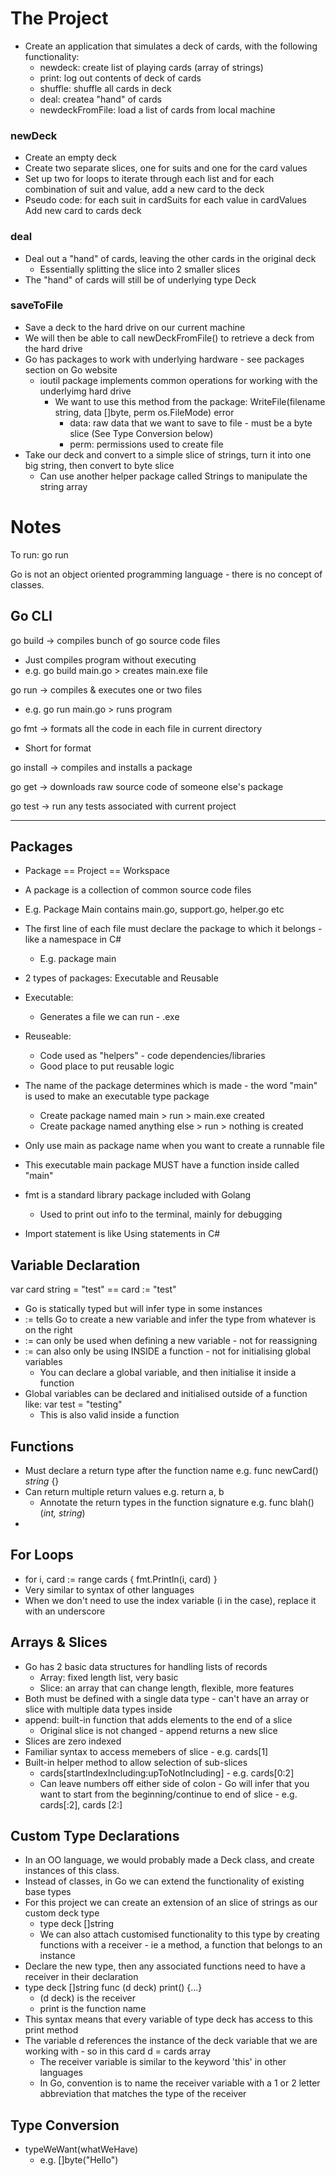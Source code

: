 # The Project
- Create an application that simulates a deck of cards, with the following functionality:
    - newdeck: create list of playing cards (array of strings)
    - print: log out contents of deck of cards
    - shuffle: shuffle all cards in deck
    - deal: createa "hand" of cards
    - newdeckFromFile: load a list of cards from local machine

### newDeck
- Create an empty deck
- Create two separate slices, one for suits and one for the card values
- Set up two for loops to iterate through each list and for each combination of suit and value, add a new card to the deck
- Pseudo code:
    for each suit in cardSuits
        for each value in cardValues
            Add new card to cards deck

### deal
- Deal out a "hand" of cards, leaving the other cards in the original deck
    - Essentially splitting the slice into 2 smaller slices
- The "hand" of cards will still be of underlying type Deck

### saveToFile
- Save a deck to the hard drive on our current machine
- We will then be able to call newDeckFromFile() to retrieve a deck from the hard drive
- Go has packages to work with underlying hardware - see packages section on Go website
    - ioutil package implements common operations for working with the underlyimg hard drive
        - We want to use this method from the package:
        WriteFile(filename string, data []byte, perm os.FileMode) error
            - data: raw data that we want to save to file - must be a byte slice (See Type Conversion below)
            - perm: permissions used to create file
- Take our deck and convert to a simple slice of strings, turn it into one big string, then convert to byte slice
    - Can use another helper package called Strings to manipulate the string array

# Notes

To run: go run <filename>

Go is not an object oriented programming language - there is no concept of classes.

## Go CLI
go build -> compiles bunch of go source code files
- Just compiles program without executing
- e.g. go build main.go > creates main.exe file

go run -> compiles & executes one or two files
- e.g. go run main.go > runs program

go fmt -> formats all the code in each file in current directory
- Short for format

go install -> compiles and installs a package

go get -> downloads raw source code of someone else's package

go test -> run any tests associated with current project

---

## Packages
- Package == Project == Workspace
- A package is a collection of common source code files
- E.g. Package Main contains main.go, support.go, helper.go etc
- The first line of each file must declare the package to which it belongs - like a namespace in C#
    - E.g. package main
- 2 types of packages: Executable and Reusable
- Executable:
    - Generates a file we can run - .exe
- Reuseable:
    - Code used as "helpers" - code dependencies/libraries
    - Good place to put reusable logic
- The name of the package determines which is made - the word "main" is used to make an executable type package
    - Create package named main > run <go build> > main.exe created
    - Create package named anything else > run <go build> > nothing is created
- Only use main as package name when you want to create a runnable file
- This executable main package MUST have a function inside called "main"

- fmt is a standard library package included with Golang
    - Used to print out info to the terminal, mainly for debugging
- Import statement is like Using statements in C#

## Variable Declaration
var card string = "test"    ==      card := "test"
- Go is statically typed but will infer type in some instances
- := tells Go to create a new variable and infer the type from whatever is on the right
- := can only be used when defining a new variable - not for reassigning
- := can also only be using INSIDE a function - not for initialising global variables
    - You can declare a global variable, and then initialise it inside a function
- Global variables can be declared and initialised outside of a function like: var test = "testing"
    - This is also valid inside a function

## Functions
- Must declare a return type after the function name e.g. func newCard() *string* {}
- Can return multiple return values e.g. return a, b
    - Annotate the return types in the function signature e.g. func blah() (*int, string*)
- 

## For Loops
- for i, card := range cards {
    fmt.Println(i, card)
}
- Very similar to syntax of other languages
- When we don't need to use the index variable (i in the case), replace it with an underscore

## Arrays & Slices
- Go has 2 basic data structures for handling lists of records
    - Array: fixed length list, very basic
    - Slice: an array that can change length, flexible, more features
- Both must be defined with a single data type - can't have an array or slice with multiple data types inside
- append: built-in function that adds elements to the end of a slice
    - Original slice is not changed - append returns a new slice
- Slices are zero indexed
- Familiar syntax to access memebers of slice - e.g. cards[1]
- Built-in helper method to allow selection of sub-slices
    - cards[startIndexIncluding:upToNotIncluding] - e.g. cards[0:2]
    - Can leave numbers off either side of colon - Go will infer that you want to start from the beginning/continue to end of slice - e.g. cards[:2], cards [2:]


## Custom Type Declarations
- In an OO language, we would probably made a Deck class, and create instances of this class.
- Instead of classes, in Go we can extend the functionality of existing base types
- For this project we can create an extension of an slice of strings as our custom deck type
    - type deck []string
    - We can also attach customised functionality to this type by creating functions with a receiver - ie a method, a function that belongs to an instance
- Declare the new type, then any associated functions need to have a receiver in their declaration
- type deck []string
    func (d deck) print() {...}
    - (d deck) is the receiver
    - print is the function name
- This syntax means that every variable of type deck has access to this print method
- The variable d references the instance of the deck variable that we are working with - so in this card d = cards array
    - The receiver variable is similar to the keyword 'this' in other languages
    - In Go, convention is to name the receiver variable with a 1 or 2 letter abbreviation that matches the type of the receiver

## Type Conversion
- typeWeWant(whatWeHave)
    - e.g. []byte("Hello")
